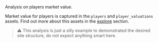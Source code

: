 Analysis on players market value.

Market value for players is captured in the `players` and `player_valuations` assets. Find out more about this assets in the [explore](https://transfermarkt-datasets.herokuapp.com/explore) section.

> :warning: This analysis is just a silly example to demonstrated the desired site structure, do not expect anything smart here.
